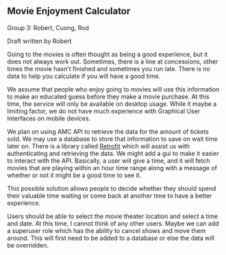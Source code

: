 ## Movie Enjoyment Calculator

Group 3: Robert, Cuong, Rod

Draft written by Robert

Going to the movies is often thought as being a good experience, but it does not always work out. 
Sometimes, there is a line at concessions, other times the movie hasn't finished and sometimes you run late. 
There is no data to help you calculate if you will have a good time. 

We assume that people who enjoy going to movies will use this information to make an educated guess before they make a movie purchase. 
At this time, the service will only be available on desktop usage. While it maybe a limiting factor, we do not have much experience with Graphical User Interfaces on mobile devices. 

We plan on using AMC API to retrieve the data for the amount of tickets sold. We may use a database to store that information to save on wait time later on. 
There is a library called [Retrofit](https://github.com/square/retrofit) which will assist us with authenticating and retrieving the data. We might add a gui to make it easier to interact with the API. 
Basically, a user will give a time, and it will fetch movies that are playing within an hour time range along with a message of whether or not it might be a good time to see it.

This possible solution allows people to decide whether they should spend their valuable time waiting or come back at another time to have a better experience.

Users should be able to select the movie theater location and select a time and date. At this time, I cannot think of any other users. Maybe we can add a superuser role which has the ability to cancel shows and move them around. This will first need to be added to a database or else the data will be overridden.  

